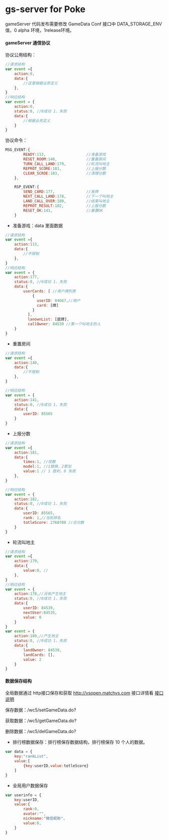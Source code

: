 # gs-server for Poke



gameServer 代码发布需要修改 GameData Conf 接口中 DATA_STORAGE_ENV 值，0  alpha 环境，1release环境。

#### gameServer 通信协议

协议公用结构：

```javascript
//请求结构
var event ={
    action:0,
    data:{
        //这里根据业务定义
    },
}
//响应结构
var event = {
    action:0,
    status:0, //0成功 1，失败
    data:{
    	//根据业务定义
	}
}
```



协议命令：

```javascript
MSG_EVENT:{
        READY:113,                  //准备游戏
        RESET_ROOM:140,             //重置房间
        TURN_CALL_LAND:179,         //轮流叫地主
        REPROT_SCORE:181,			//上报分数
        CLEAR_SCROE:183,			//清理分数
    },

    RSP_EVENT:{
        SEND_CARD:177,              //发牌
        NEXT_CALL_LAND:178,         //下一个叫地主
        LAND_CALL_OVER:180,         //结束叫地主
        REPROT_RESULT:182,          //上报分数
        RESET_OK:141,               //重置OK
    }
```

- 准备游戏：data 里面数据

```javascript
//请求结构
var event ={
    action:113,
    data:{
        //不限制
    },
}
//响应结构
var event = {
    action:177,
    status:0, //0成功 1，失败
    data:{
    	userCards: [ //用户牌列表
            {
              userID: 84667,//用户
              card: [牌]
            }
          ],
          lanownList: [底牌],
          callOwner: 84539 //第一个叫地主的人
	}
}
```

- 重置房间

```javascript
//请求结构
var event ={
    action:140,
    data:{
        //不限制
    },
}

//响应结构
var event = {
    action:141,
    status:0, //0成功 1，失败
    data:{
    	userID: 85565
	}
}

```

- 上报分数

```javascript
//请求结构
var event ={
    action:181,
    data:{
        times:1, //倍数
        model:1, //1替换，2累加
        value:1	// 1 胜利，0 失败
    },
}

//响应结构
var event = {
    action:182,
    status:0, //0成功 1，失败
    data:{
        userID: 85565,
        rank: 1,//当前排名
        totleScore: 2760708 //总分数
	}
}
```

- 轮流叫地主

```javascript
//请求结构
var event ={
    action:179,
    data:{
        value:0, //
    },
}
//响应结构
var event = {
    action:178,//没有产生地主
    status:0, //0成功 1，失败
    data:{
        userID: 84539,
        nextUser:84535,
        value: 0
	}
}
var event = {
    action:180,//产生地主
    status:0, //0成功 1，失败
    data:{
        landOwner: 84539,
        landCards: [],
        value: 2
	}
}
```

#### 数据保存结构

全局数据通过 http接口保存和获取 http://vsopen.matchvs.com 接口详情看 [接口说明](http://www.matchvs.com/service?page=datasave)

保存数据：/wc5/setGameData.do?

获取数据：/wc5/getGameData.do?

删除数据：/wc5/delGameData.do?

- 排行榜数据保存：排行榜保存数据结构，排行榜保存 10 个人的数据。

```javascript
var data = {
    key:"rankList",
    value:[
        {key:userID,value:totleScore}
    ]
}
```

- 全局用户数据保存

```javascript
var userinfo = {
    key:userID,
    value:{
        rank:0,
        avator:"",
        nickname:"微信昵称",
        value:0,
    }
}
```

